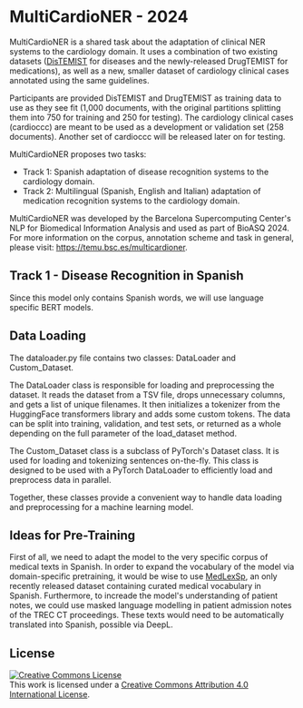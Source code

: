 # MultiCardioNER - 2024

MultiCardioNER is a shared task about the adaptation of clinical NER systems to the cardiology domain. It uses a combination of two existing datasets ([DisTEMIST](https://temu.bsc.es/distemist) for diseases and the newly-released DrugTEMIST for medications), as well as a new, smaller dataset of cardiology clinical cases annotated using the same guidelines.

Participants are provided DisTEMIST and DrugTEMIST as training data to use as they see fit (1,000 documents, with the original partitions splitting them into 750 for training and 250 for testing). The cardiology clinical cases (cardioccc) are meant to be used as a development or validation set (258 documents). Another set of cardioccc will be released later on for testing.

MultiCardioNER proposes two tasks:

- Track 1: Spanish adaptation of disease recognition systems to the cardiology domain.
- Track 2: Multilingual (Spanish, English and Italian) adaptation of medication recognition systems to the cardiology domain.

MultiCardioNER was developed by the Barcelona Supercomputing Center's NLP for Biomedical Information Analysis and used as part of BioASQ 2024. For more information on the corpus, annotation scheme and task in general, please visit: https://temu.bsc.es/multicardioner.

## Track 1 - Disease Recognition in Spanish

Since this model only contains Spanish words, we will use language specific BERT models.

## Data Loading

The dataloader.py file contains two classes: DataLoader and Custom_Dataset.

The DataLoader class is responsible for loading and preprocessing the dataset. It reads the dataset from a TSV file, drops unnecessary columns, and gets a list of unique filenames. It then initializes a tokenizer from the HuggingFace transformers library and adds some custom tokens. The data can be split into training, validation, and test sets, or returned as a whole depending on the full parameter of the load_dataset method.

The Custom_Dataset class is a subclass of PyTorch's Dataset class. It is used for loading and tokenizing sentences on-the-fly. This class is designed to be used with a PyTorch DataLoader to efficiently load and preprocess data in parallel.

Together, these classes provide a convenient way to handle data loading and preprocessing for a machine learning model.

## Ideas for Pre-Training

First of all, we need to adapt the model to the very specific corpus of medical texts in Spanish. In order to expand the vocabulary of the model via domain-specific pretraining, it would be wise to use [MedLexSp](https://jbiomedsem.biomedcentral.com/articles/10.1186/s13326-022-00281-5), an only recently released dataset containing curated medical vocabulary in Spanish. Furthermore, to increade the model's understanding of patient notes, we could use masked language modelling in patient admission notes of the TREC CT proceedings. These texts would need to be automatically translated into Spanish, possible via DeepL.

## License

<a rel="license" href="http://creativecommons.org/licenses/by/4.0/"><img alt="Creative Commons License" style="border-width:0" src="https://i.creativecommons.org/l/by/4.0/88x31.png" /></a><br />This work is licensed under a <a rel="license" href="http://creativecommons.org/licenses/by/4.0/">Creative Commons Attribution 4.0 International License</a>.